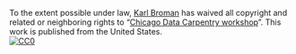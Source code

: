 To the extent possible under law,
[Karl Broman](http://github.com/kbroman)
has waived all copyright and related or neighboring rights to
&ldquo;[Chicago Data Carpentry workshop](https://github.com/kbroman/Workshop_DataCarpNSBE)&rdquo;.
This work is published from the United States.
<br/>
[![CC0](http://i.creativecommons.org/p/zero/1.0/88x31.png)](http://creativecommons.org/publicdomain/zero/1.0/)
